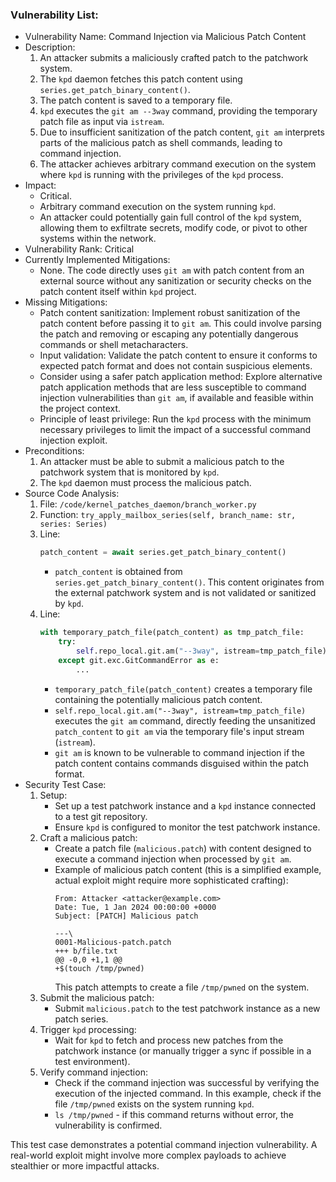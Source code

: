 ### Vulnerability List:

- Vulnerability Name: Command Injection via Malicious Patch Content
- Description:
  1. An attacker submits a maliciously crafted patch to the patchwork system.
  2. The `kpd` daemon fetches this patch content using `series.get_patch_binary_content()`.
  3. The patch content is saved to a temporary file.
  4. `kpd` executes the `git am --3way` command, providing the temporary patch file as input via `istream`.
  5. Due to insufficient sanitization of the patch content, `git am` interprets parts of the malicious patch as shell commands, leading to command injection.
  6. The attacker achieves arbitrary command execution on the system where `kpd` is running with the privileges of the `kpd` process.
- Impact:
  - Critical.
  - Arbitrary command execution on the system running `kpd`.
  - An attacker could potentially gain full control of the `kpd` system, allowing them to exfiltrate secrets, modify code, or pivot to other systems within the network.
- Vulnerability Rank: Critical
- Currently Implemented Mitigations:
  - None. The code directly uses `git am` with patch content from an external source without any sanitization or security checks on the patch content itself within `kpd` project.
- Missing Mitigations:
  - Patch content sanitization: Implement robust sanitization of the patch content before passing it to `git am`. This could involve parsing the patch and removing or escaping any potentially dangerous commands or shell metacharacters.
  - Input validation: Validate the patch content to ensure it conforms to expected patch format and does not contain suspicious elements.
  - Consider using a safer patch application method: Explore alternative patch application methods that are less susceptible to command injection vulnerabilities than `git am`, if available and feasible within the project context.
  - Principle of least privilege: Run the `kpd` process with the minimum necessary privileges to limit the impact of a successful command injection exploit.
- Preconditions:
  1. An attacker must be able to submit a malicious patch to the patchwork system that is monitored by `kpd`.
  2. The `kpd` daemon must process the malicious patch.
- Source Code Analysis:
  1. File: `/code/kernel_patches_daemon/branch_worker.py`
  2. Function: `try_apply_mailbox_series(self, branch_name: str, series: Series)`
  3. Line:
     ```python
     patch_content = await series.get_patch_binary_content()
     ```
     - `patch_content` is obtained from `series.get_patch_binary_content()`. This content originates from the external patchwork system and is not validated or sanitized by `kpd`.
  4. Line:
     ```python
     with temporary_patch_file(patch_content) as tmp_patch_file:
         try:
             self.repo_local.git.am("--3way", istream=tmp_patch_file)
         except git.exc.GitCommandError as e:
             ...
     ```
     - `temporary_patch_file(patch_content)` creates a temporary file containing the potentially malicious patch content.
     - `self.repo_local.git.am("--3way", istream=tmp_patch_file)` executes the `git am` command, directly feeding the unsanitized `patch_content` to `git am` via the temporary file's input stream (`istream`).
     - `git am` is known to be vulnerable to command injection if the patch content contains commands disguised within the patch format.
- Security Test Case:
  1. Setup:
     - Set up a test patchwork instance and a `kpd` instance connected to a test git repository.
     - Ensure `kpd` is configured to monitor the test patchwork instance.
  2. Craft a malicious patch:
     - Create a patch file (`malicious.patch`) with content designed to execute a command injection when processed by `git am`.
     - Example of malicious patch content (this is a simplified example, actual exploit might require more sophisticated crafting):
       ```
       From: Attacker <attacker@example.com>
       Date: Tue, 1 Jan 2024 00:00:00 +0000
       Subject: [PATCH] Malicious patch

       ---\
       0001-Malicious-patch.patch
       +++ b/file.txt
       @@ -0,0 +1,1 @@
       +$(touch /tmp/pwned)
       ```
       This patch attempts to create a file `/tmp/pwned` on the system.
  3. Submit the malicious patch:
     - Submit `malicious.patch` to the test patchwork instance as a new patch series.
  4. Trigger `kpd` processing:
     - Wait for `kpd` to fetch and process new patches from the patchwork instance (or manually trigger a sync if possible in a test environment).
  5. Verify command injection:
     - Check if the command injection was successful by verifying the execution of the injected command. In this example, check if the file `/tmp/pwned` exists on the system running `kpd`.
     - `ls /tmp/pwned` - if this command returns without error, the vulnerability is confirmed.

This test case demonstrates a potential command injection vulnerability. A real-world exploit might involve more complex payloads to achieve stealthier or more impactful attacks.